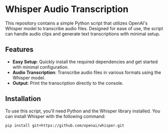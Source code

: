 # Whisper Audio Transcription

This repository contains a simple Python script that utilizes OpenAI's Whisper model to transcribe audio files. Designed for ease of use, the script can handle audio clips and generate text transcriptions with minimal setup.

## Features

- **Easy Setup**: Quickly install the required dependencies and get started with minimal configuration.
- **Audio Transcription**: Transcribe audio files in various formats using the Whisper model.
- **Output**: Print the transcription directly to the console.

## Installation

To use this script, you'll need Python and the Whisper library installed. You can install Whisper with the following command:

```bash
pip install git+https://github.com/openai/whisper.git
